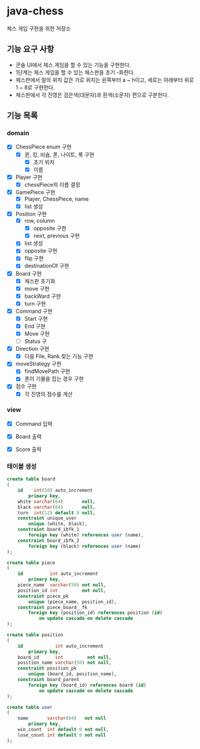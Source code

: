 # java-chess
체스 게임 구현을 위한 저장소

## 기능 요구 사항
- 콘솔 UI에서 체스 게임을 할 수 있는 기능을 구현한다.
- 1단계는 체스 게임을 할 수 있는 체스판을 초기 -화한다.
- 체스판에서 말의 위치 값은 가로 위치는 왼쪽부터 a ~ h이고, 세로는 아래부터 위로 1 ~ 8로 구현한다.
- 체스판에서 각 진영은 검은색(대문자)과 흰색(소문자) 편으로 구분한다.

## 기능 목록
### domain
- [x] ChessPiece enum 구현
    - [x] 퀸, 킹, 비숍, 폰, 나이트, 룩 구현
        - [x] 초기 위치
        - [x] 이름
- [x] Player 구현
    - [x] chessPiece의 이름 결정
- [x] GamePiece 구현
    - [x] Player, ChessPiece, name
    - [x] list 생성
- [x] Position 구현
    - [x] row, column
        - [x] opposite 구현
        - [x] next, previous 구현
    - [x] list 생성
    - [x] opposite 구현
    - [x] flip 구현
    - [x] destinationOf 구현
- [x] Board 구현
    - [x] 체스판 초기화 
    - [x] move 구현
    - [x] backWard 구현
    - [x] turn 구현
- [x] Command 구현
    - [x] Start 구현
    - [x] End 구현
    - [x] Move 구현
    - [ ] Status 구
- [x] Direction 구현
    - [x] 다음 File, Rank 찾는 기능 구현
- [x] moveStrategy 구현
    - [x] findMovePath 구현
    - [x] 폰이 기물을 잡는 경우 구현
- [x] 점수 구현
    - [x] 각 진영의 점수를 계산
### view
- [x] Command 입력
- [x] Board 출력
- [x] Score 출력


### 테이블 생성
```sql
create table board
(
    id    int(50) auto_increment
        primary key,
    white varchar(64)       null,
    black varchar(64)       null,
    turn  int(12) default 0 null,
    constraint unique_user
        unique (white, black),
    constraint board_ibfk_1
        foreign key (white) references user (name),
    constraint board_ibfk_2
        foreign key (black) references user (name)
);

create table piece
(
    id          int auto_increment
        primary key,
    piece_name  varchar(50) not null,
    position_id int         not null,
    constraint piece_pk
        unique (piece_name, position_id),
    constraint piece_board__fk
        foreign key (position_id) references position (id)
            on update cascade on delete cascade
);

create table position
(
    id            int auto_increment
        primary key,
    board_id      int         not null,
    position_name varchar(50) not null,
    constraint position_pk
        unique (board_id, position_name),
    constraint board_parent
        foreign key (board_id) references board (id)
            on update cascade on delete cascade
);

create table user
(
    name       varchar(64)   not null
        primary key,
    win_count  int default 0 not null,
    lose_count int default 0 not null
);
```